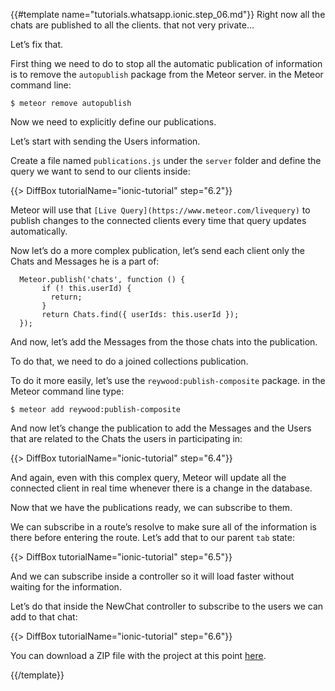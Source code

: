 {{#template name="tutorials.whatsapp.ionic.step_06.md"}}
Right now all the chats are published to all the clients. that not very private…

Let’s fix that.

First thing we need to do to stop all the automatic publication of information is to remove the `autopublish` package from the Meteor server. in the Meteor command line:

    $ meteor remove autopublish

Now we need to explicitly define our publications.

Let’s start with sending the Users information.

Create a file named `publications.js` under the `server` folder and define the query we want to send to our clients inside:

{{> DiffBox tutorialName="ionic-tutorial" step="6.2"}}

Meteor will use that `[Live Query](https://www.meteor.com/livequery)` to publish changes to the connected clients every time that query updates automatically.

Now let’s do a more complex publication, let’s send each client only the Chats and Messages he is a part of:

```
  Meteor.publish('chats', function () {
       if (! this.userId) {
         return;
       }
       return Chats.find({ userIds: this.userId });
  });
```

And now, let’s add the Messages from the those chats into the publication.

To do that, we need to do a joined collections publication.

To do it more easily, let’s use the `reywood:publish-composite` package.  in the Meteor command line type:

    $ meteor add reywood:publish-composite

And now let’s change the publication to add the Messages and the Users that are related to the Chats the users in participating in:

{{> DiffBox tutorialName="ionic-tutorial" step="6.4"}}

And again, even with this complex query, Meteor will update all the connected client in real time whenever there is a change in the database.

Now that we have the publications ready, we can subscribe to them.

We can subscribe in a route’s resolve to make sure all of the information is there before entering the route.
Let’s add that to our parent `tab` state:

{{> DiffBox tutorialName="ionic-tutorial" step="6.5"}}

And we can subscribe inside a controller so it will load faster without waiting for the information.

Let’s do that inside the NewChat controller to subscribe to the users we can add to that chat:

{{> DiffBox tutorialName="ionic-tutorial" step="6.6"}}

You can download a ZIP file with the project at this point [here](https://github.com/idanwe/ionic-cli-meteor-whatsapp-tutorial/archive/dbb4b9cc0e3e98ef8e431f9fcc2c0c78d499fc8e.zip).

{{/template}}
